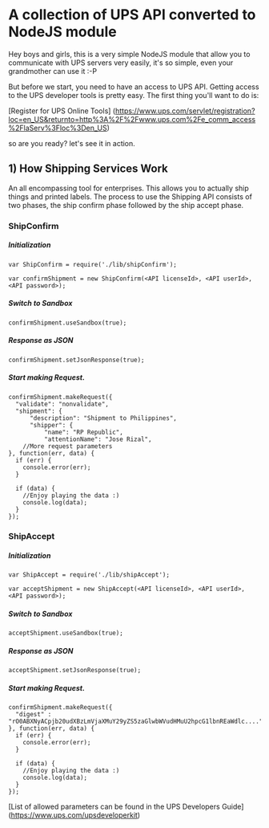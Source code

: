 A collection of UPS API converted to NodeJS module
=======================

Hey boys and girls, this is a very simple NodeJS module that allow you to communicate with UPS servers very easily, it's so simple, even your grandmother can use it :-P


But before we start, you need to have an access to UPS API. Getting access to the UPS developer tools is pretty easy. The first thing you'll want to do is:

[Register for UPS Online Tools] (https://www.ups.com/servlet/registration?loc=en_US&returnto=http%3A%2F%2Fwww.ups.com%2Fe_comm_access%2FlaServ%3Floc%3Den_US)



so are you ready? let's see it in action.

## 1) How Shipping Services Work

An all encompassing tool for enterprises. This allows you to actually ship things and printed labels. The process to use the Shipping API consists of two phases, the ship confirm phase followed by the ship accept phase. 

### ShipConfirm

##### Initialization

    var ShipConfirm = require('./lib/shipConfirm');

    var confirmShipment = new ShipConfirm(<API licenseId>, <API userId>, <API password>);
    
##### Switch to Sandbox

    confirmShipment.useSandbox(true);
    
##### Response as JSON

    confirmShipment.setJsonResponse(true);
    
##### Start making Request.

    confirmShipment.makeRequest({
      "validate": "nonvalidate",
      "shipment": {
          "description": "Shipment to Philippines",
          "shipper": {
              "name": "RP Republic",
              "attentionName": "Jose Rizal",
        //More request parameters
    }, function(err, data) {
      if (err) {
        console.error(err);
      }
    
      if (data) {
        //Enjoy playing the data :)
      	console.log(data);
      }
    });
    
### ShipAccept

##### Initialization

    var ShipAccept = require('./lib/shipAccept');

    var acceptShipment = new ShipAccept(<API licenseId>, <API userId>, <API password>);
    
##### Switch to Sandbox

    acceptShipment.useSandbox(true);
    
##### Response as JSON

    acceptShipment.setJsonResponse(true);
    
##### Start making Request.

    confirmShipment.makeRequest({
      "digest" : "rO0ABXNyACpjb20udXBzLmVjaXMuY29yZS5zaGlwbWVudHMuU2hpcG1lbnREaWdlc...."
    }, function(err, data) {
      if (err) {
        console.error(err);
      }
    
      if (data) {
        //Enjoy playing the data :)
      	console.log(data);
      }
    });


    
    
[List of allowed parameters can be found in the UPS Developers Guide] (https://www.ups.com/upsdeveloperkit)
